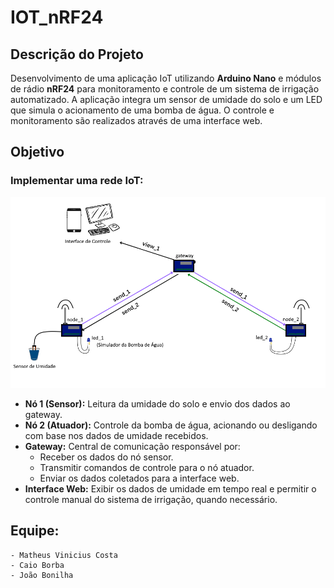 # IOT_nRF24
## Descrição do Projeto
Desenvolvimento de uma aplicação IoT utilizando **Arduino Nano** e módulos de rádio **nRF24** para monitoramento e controle de um sistema de irrigação automatizado. A aplicação integra um sensor de umidade do solo e um LED que simula o acionamento de uma bomba de água. O controle e monitoramento são realizados através de uma interface web.

## Objetivo
### Implementar uma rede IoT:

<img src="src/diagram_1.png" alt="diagrama_trab">

- **Nó 1 (Sensor):** Leitura da umidade do solo e envio dos dados ao gateway.
- **Nó 2 (Atuador):** Controle da bomba de água, acionando ou desligando com base nos dados de umidade recebidos.
- **Gateway:** Central de comunicação responsável por:
    - Receber os dados do nó sensor.
    - Transmitir comandos de controle para o nó atuador.
    - Enviar os dados coletados para a interface web.
- **Interface Web:** Exibir os dados de umidade em tempo real e permitir o controle manual do sistema de irrigação, quando necessário.

## Equipe: 
    - Matheus Vinicius Costa
    - Caio Borba
    - João Bonilha

